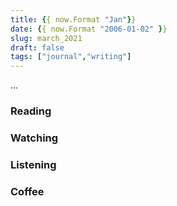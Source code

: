 ```yaml
---
title: {{ now.Format "Jan"}}
date: {{ now.Format "2006-01-02" }}
slug: march_2021
draft: false
tags: ["journal","writing"]
---
```


...  
### Reading

### Watching

### Listening

### Coffee

